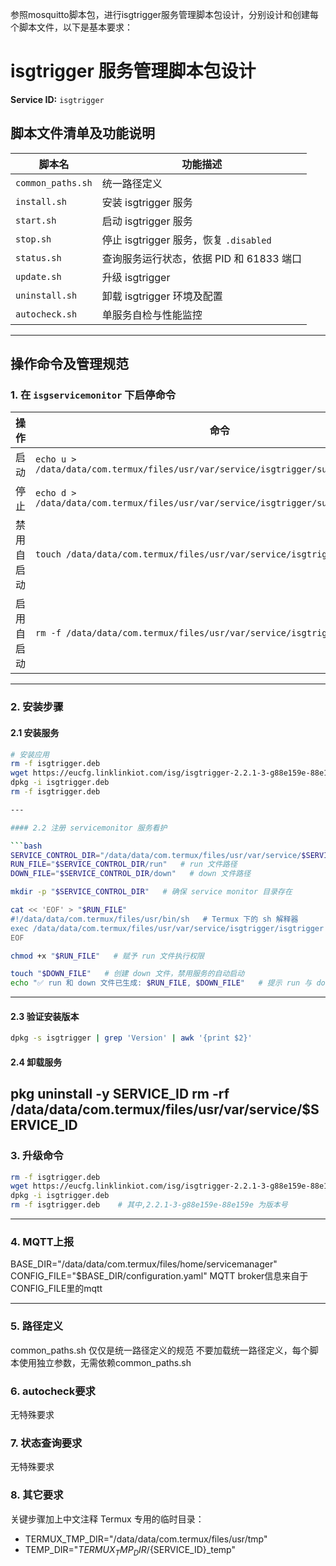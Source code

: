 参照mosquitto脚本包，进行isgtrigger服务管理脚本包设计，分别设计和创建每个脚本文件，以下是基本要求：


# isgtrigger 服务管理脚本包设计

**Service ID:** `isgtrigger`

## 脚本文件清单及功能说明

| 脚本名               | 功能描述                          |
| ----------------- | ----------------------------- |
| `common_paths.sh` | 统一路径定义                        |
| `install.sh`      | 安装 isgtrigger 服务                |
| `start.sh`        | 启动 isgtrigger 服务                |
| `stop.sh`         | 停止 isgtrigger 服务，恢复 `.disabled` |
| `status.sh`       | 查询服务运行状态，依据 PID 和 61833 端口     |
| `update.sh`       | 升级 isgtrigger                   |
| `uninstall.sh`    | 卸载 isgtrigger 环境及配置             |
| `autocheck.sh`    | 单服务自检与性能监控                    |

---

## 操作命令及管理规范

### 1. 在 `isgservicemonitor` 下启停命令

| 操作    | 命令                                                                                |
| ----- | --------------------------------------------------------------------------------- |
| 启动    | `echo u > /data/data/com.termux/files/usr/var/service/isgtrigger/supervise/control` |
| 停止    | `echo d > /data/data/com.termux/files/usr/var/service/isgtrigger/supervise/control` |
| 禁用自启动 | `touch /data/data/com.termux/files/usr/var/service/isgtrigger/down`                 |
| 启用自启动 | `rm -f /data/data/com.termux/files/usr/var/service/isgtrigger/down`                 |

---

### 2. 安装步骤

#### 2.1 安装服务
```bash
# 安装应用
rm -f isgtrigger.deb
wget https://eucfg.linklinkiot.com/isg/isgtrigger-2.2.1-3-g88e159e-88e159e-termux-arm.deb -O isgtrigger.deb
dpkg -i isgtrigger.deb
rm -f isgtrigger.deb

---

#### 2.2 注册 servicemonitor 服务看护

```bash
SERVICE_CONTROL_DIR="/data/data/com.termux/files/usr/var/service/$SERVICE_ID"   # service monitor 路径
RUN_FILE="$SERVICE_CONTROL_DIR/run"   # run 文件路径
DOWN_FILE="$SERVICE_CONTROL_DIR/down"   # down 文件路径

mkdir -p "$SERVICE_CONTROL_DIR"   # 确保 service monitor 目录存在

cat << 'EOF' > "$RUN_FILE"
#!/data/data/com.termux/files/usr/bin/sh   # Termux 下的 sh 解释器
exec /data/data/com.termux/files/usr/var/service/isgtrigger/isgtrigger 2>&1      # 启动 node-red 服务，指定配置与日志重定向
EOF

chmod +x "$RUN_FILE"   # 赋予 run 文件执行权限

touch "$DOWN_FILE"   # 创建 down 文件，禁用服务的自动启动
echo "✅ run 和 down 文件已生成: $RUN_FILE, $DOWN_FILE"   # 提示 run 与 down 文件生成成功
```

---

#### 2.3 验证安装版本

```bash
dpkg -s isgtrigger | grep 'Version' | awk '{print $2}'
```

#### 2.4 卸载服务
pkg uninstall -y SERVICE_ID
rm -rf /data/data/com.termux/files/usr/var/service/$SERVICE_ID
---

### 3. 升级命令

```bash
rm -f isgtrigger.deb
wget https://eucfg.linklinkiot.com/isg/isgtrigger-2.2.1-3-g88e159e-88e159e-termux-arm.deb -O isgtrigger.deb
dpkg -i isgtrigger.deb
rm -f isgtrigger.deb    # 其中,2.2.1-3-g88e159e-88e159e 为版本号
```

---

### 4. MQTT上报
BASE_DIR="/data/data/com.termux/files/home/servicemanager"
CONFIG_FILE="$BASE_DIR/configuration.yaml"
MQTT broker信息来自于CONFIG_FILE里的mqtt

---

### 5. 路径定义
common_paths.sh 仅仅是统一路径定义的规范
不要加载统一路径定义，每个脚本使用独立参数，无需依赖common_paths.sh

### 6. autocheck要求
无特殊要求

### 7. 状态查询要求
无特殊要求

### 8. 其它要求
关键步骤加上中文注释
Termux 专用的临时目录：
  - TERMUX_TMP_DIR="/data/data/com.termux/files/usr/tmp"
  - TEMP_DIR="$TERMUX_TMP_DIR/${SERVICE_ID}_temp"
